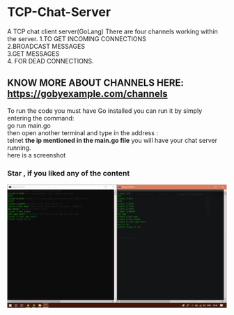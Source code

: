 # TCP-Chat-Server
A TCP chat client server(GoLang)
 There are four channels working within the server.
 1.TO GET INCOMING CONNECTIONS <br>
 2.BROADCAST MESSAGES <br>
 3.GET MESSAGES <br>
 4. FOR DEAD CONNECTIONS. <br>
## KNOW MORE ABOUT CHANNELS HERE: https://gobyexample.com/channels <br>
 To run the code you must have Go installed
 you can run it by simply entering the command:
 <br>
 go run main.go
 <br>
then open another terminal and type in the address : 
<br>
 telnet **the ip mentioned in the main.go file**
you will have your chat server running.
<br>
here is a screenshot
<br>
### Star , if you liked any of the content 
![screenshot](https://github.com/saurabh98s/TCP-Chat-Server/blob/master/Screenshot%20(89).png)
